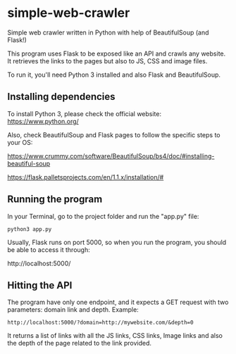 # simple-web-crawler
Simple web crawler written in Python with help of BeautifulSoup (and Flask!)

This program uses Flask to be exposed like an API and crawls any website. 
It retrieves the links to the pages but also to JS, CSS and image files.

To run it, you'll need Python 3 installed and also Flask and BeautifulSoup.

## Installing dependencies

To install Python 3, please check the official website: https://www.python.org/

Also, check BeautifulSoup and Flask pages to follow the specific steps to your OS:

https://www.crummy.com/software/BeautifulSoup/bs4/doc/#installing-beautiful-soup

https://flask.palletsprojects.com/en/1.1.x/installation/#

## Running the program

In your Terminal, go to the project folder and run the "app.py" file:

```python3 app.py```

Usually, Flask runs on port 5000, so when you run the program, you should be able to access it through:

http://localhost:5000/

## Hitting the API

The program have only one endpoint, and it expects a GET request with two parameters: domain link and depth.
Example:

```http://localhost:5000/?domain=http://mywebsite.com/&depth=0```

It returns a list of links with all the JS links, CSS links, Image links and also the depth of the page related to
the link provided. 
